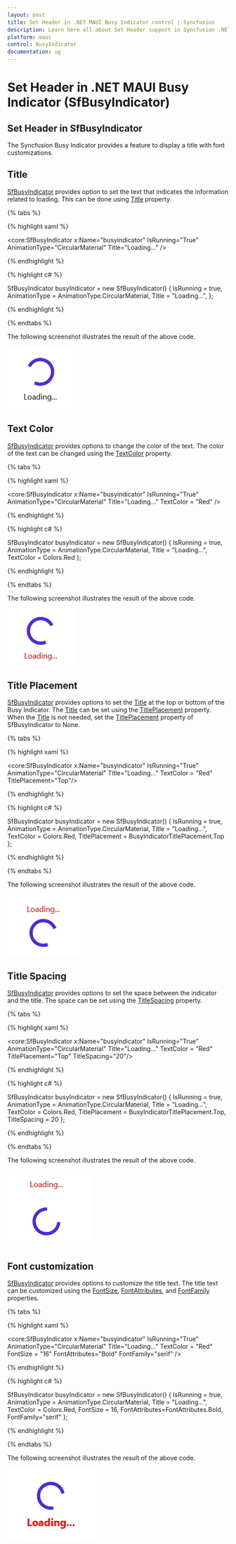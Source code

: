 ```yaml
---
layout: post
title: Set Header in .NET MAUI Busy Indicator control | Syncfusion
description: Learn here all about Set Header support in Syncfusion .NET MAUI Busy Indicator (SfBusyIndicator) control and more.
platform: maui
control: BusyIndicator
documentation: ug
---
```

# Set Header in .NET MAUI Busy Indicator (SfBusyIndicator)

## Set Header in SfBusyIndicator

The Syncfusion Busy Indicator provides a feature to display a title with font customizations.

## Title

[SfBusyIndicator](https://help.syncfusion.com/cr/maui/Syncfusion.Maui.Core.SfBusyIndicator.html?tabs=tabid-1) provides option to set the text that indicates the information related to loading. This can be done using [Title](https://help.syncfusion.com/cr/maui/Syncfusion.Maui.Core.SfBusyIndicator.html#Syncfusion_Maui_Core_SfBusyIndicator_Title) property.

{% tabs %}

{% highlight xaml %}

<core:SfBusyIndicator x:Name="busyindicator"
                      IsRunning="True"
                      AnimationType="CircularMaterial"
                      Title="Loading..." />

{% endhighlight %}

{% highlight c# %}

SfBusyIndicator busyIndicator = new SfBusyIndicator()
{
    IsRunning = true,
    AnimationType = AnimationType.CircularMaterial,
    Title = "Loading...",
};

{% endhighlight %}

{% endtabs %}

The following screenshot illustrates the result of the above code.

![Title](Images/SetHeader/Setheader.png)

## Text Color

[SfBusyIndicator](https://help.syncfusion.com/cr/maui/Syncfusion.Maui.Core.SfBusyIndicator.html?tabs=tabid-1) provides options to change the color of the text. The color of the text can be changed using the [TextColor](https://help.syncfusion.com/cr/maui/Syncfusion.Maui.Core.SfBusyIndicator.html#Syncfusion_Maui_Core_SfBusyIndicator_TextColor) property.

{% tabs %}

{% highlight xaml %}
  
<core:SfBusyIndicator x:Name="busyindicator"
                      IsRunning="True"
                      AnimationType="CircularMaterial"
                      Title="Loading..."
                      TextColor = "Red" />           
       
{% endhighlight %}

{% highlight c# %}
   
SfBusyIndicator busyIndicator = new SfBusyIndicator()
{
    IsRunning = true,
    AnimationType = AnimationType.CircularMaterial,
    Title = "Loading...",
    TextColor = Colors.Red
};

{% endhighlight %}

{% endtabs %}

The following screenshot illustrates the result of the above code.

![Title Color](Images/SetHeader/TitleColor.png)


## Title Placement

[SfBusyIndicator](https://help.syncfusion.com/cr/maui/Syncfusion.Maui.Core.SfBusyIndicator.html?tabs=tabid-1)   provides options to set the [Title](https://help.syncfusion.com/cr/maui/Syncfusion.Maui.Core.SfBusyIndicator.html#Syncfusion_Maui_Core_SfBusyIndicator_Title) at the top or bottom of the Busy Indicator. The [Title](https://help.syncfusion.com/cr/maui/Syncfusion.Maui.Core.SfBusyIndicator.html#Syncfusion_Maui_Core_SfBusyIndicator_Title) can be set using the [TitlePlacement](https://help.syncfusion.com/cr/maui/Syncfusion.Maui.Core.SfBusyIndicator.html#Syncfusion_Maui_Core_SfBusyIndicator_TitlePlacement)  property. When the [Title](https://help.syncfusion.com/cr/maui/Syncfusion.Maui.Core.SfBusyIndicator.html#Syncfusion_Maui_Core_SfBusyIndicator_Title) is not needed, set the [TitlePlacement](https://help.syncfusion.com/cr/maui/Syncfusion.Maui.Core.SfBusyIndicator.html#Syncfusion_Maui_Core_SfBusyIndicator_TitlePlacement)  property of SfBusyIndicator to None.

{% tabs %}

{% highlight xaml %}

<core:SfBusyIndicator x:Name="busyindicator"
                      IsRunning="True"
                      AnimationType="CircularMaterial"
                      Title="Loading..."
                      TextColor = "Red" 
                      TitlePlacement="Top"/>           

{% endhighlight %}

{% highlight c# %}
  
SfBusyIndicator busyIndicator = new SfBusyIndicator()
{
    IsRunning = true,
    AnimationType = AnimationType.CircularMaterial,
    Title = "Loading...",
    TextColor = Colors.Red,
    TitlePlacement = BusyIndicatorTitlePlacement.Top
};

{% endhighlight %}

{% endtabs %}

The following screenshot illustrates the result of the above code.

![Title Placement](Images/SetHeader/TitlePlacement.png)


## Title Spacing

[SfBusyIndicator](https://help.syncfusion.com/cr/maui/Syncfusion.Maui.Core.SfBusyIndicator.html?tabs=tabid-1) provides options to set the space between the indicator and the title. The space can be set using the [TitleSpacing](https://help.syncfusion.com/cr/maui/Syncfusion.Maui.Core.SfBusyIndicator.html#Syncfusion_Maui_Core_SfBusyIndicator_TitleSpacing) property.

{% tabs %}

{% highlight xaml %}

<core:SfBusyIndicator x:Name="busyindicator"
                      IsRunning="True"
                      AnimationType="CircularMaterial"
                      Title="Loading..."
                      TextColor = "Red" 
                      TitlePlacement="Top"
                      TitleSpacing="20"/>           

{% endhighlight %}

{% highlight c# %}

    
SfBusyIndicator busyIndicator = new SfBusyIndicator()
{
    IsRunning = true,
    AnimationType = AnimationType.CircularMaterial,
    Title = "Loading...",
    TextColor = Colors.Red,
    TitlePlacement = BusyIndicatorTitlePlacement.Top,
    TitleSpacing = 20
};

{% endhighlight %}

{% endtabs %}

The following screenshot illustrates the result of the above code.

![Title Spacing](Images/SetHeader/Spacing.png)



## Font customization

[SfBusyIndicator](https://help.syncfusion.com/cr/maui/Syncfusion.Maui.Core.SfBusyIndicator.html) provides options to customize the title text. The title text can be customized using the [FontSize](https://help.syncfusion.com/cr/maui/Syncfusion.Maui.Core.SfBusyIndicator.html#Syncfusion_Maui_Core_SfBusyIndicator_FontSize), [FontAttributes](https://help.syncfusion.com/cr/maui/Syncfusion.Maui.Core.SfBusyIndicator.html#Syncfusion_Maui_Core_SfBusyIndicator_FontAttributes), and [FontFamily](https://help.syncfusion.com/cr/maui/Syncfusion.Maui.Core.SfBusyIndicator.html#Syncfusion_Maui_Core_SfBusyIndicator_FontFamily) properties.


{% tabs %}

{% highlight xaml %}

<core:SfBusyIndicator x:Name="busyindicator"
                      IsRunning="True"
                      AnimationType="CircularMaterial"
                      Title="Loading..."
                      TextColor = "Red" 
                      FontSize = "16"
                      FontAttributes="Bold"
                      FontFamily="serif" />           
 
{% endhighlight %}

{% highlight c# %}

SfBusyIndicator busyIndicator = new SfBusyIndicator()
{
    IsRunning = true,
    AnimationType = AnimationType.CircularMaterial,
    Title = "Loading...",
    TextColor = Colors.Red,
    FontSize = 16,
    FontAttributes=FontAttributes.Bold,
    FontFamily="serif"
};

{% endhighlight %}

{% endtabs %}

The following screenshot illustrates the result of the above code.

![Font Customization](Images/SetHeader/Fontattributes(bold).png)

